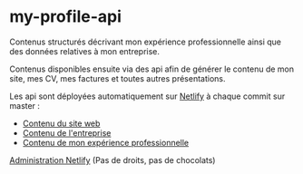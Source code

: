 # my-profile-api

Contenus structurés décrivant mon expérience professionnelle ainsi que des données relatives à mon entreprise.

Contenus disponibles ensuite via des api afin de générer le contenu de mon site, mes CV, mes factures et toutes autres présentations.

Les api sont déployées automatiquement sur [Netlify](https://www.netlify.com/) à chaque commit sur master :

- [Contenu du site web](https://my-profile-api.netlify.app/.netlify/functions/website)
- [Contenu de l'entreprise](https://my-profile-api.netlify.app/.netlify/functions/company)
- [Contenu de mon expérience professionnelle](https://my-profile-api.netlify.app/.netlify/functions/website-alvin-berthelot)

[Administration Netlify](https://app.netlify.com/sites/my-profile-api/overview)
(Pas de droits, pas de chocolats)
